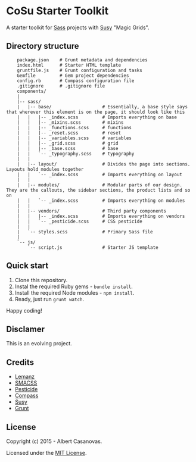 CoSu Starter Toolkit
==========================
A starter toolkit for [Sass](http://sass-lang.com/) projects with [Susy](http://susy.oddbird.net/) "Magic Grids".

Directory structure
-------------------
```
    package.json	# Grunt metadata and dependencies
    index.html		# Starter HTML template
    gruntfile.js	# Grunt configuration and tasks
	Gemfile			# Gem project dependencies
	config.rb		# Compass configuration file
	.gitignore		# .gitignore file
	components/
	|
	|-- sass/
	|   |-- base/					# Essentially, a base style says that wherever this element is on the page, it should look like this
	|	|	|-- _index.scss 		# Imports everything on base
	|	|	|-- _mixins.scss 		# mixins
	|	|	|-- _functions.scss 	# functions
	|	|	|-- _reset.scss			# reset
	|	|	|-- _variables.scss 	# variables
	|	|	|-- _grid.scss 			# grid
	|	|	|-- _base.scss			# base
	|	|	`-- _typography.scss	# typography
	|	|
	|   |-- layout/					# Divides the page into sections. Layouts hold modules together
	|	|	`-- _index.scss 		# Imports everything on layout
	|	|
	|   |-- modules/				# Modular parts of our design. They are the callouts, the sidebar sections, the product lists and so on
	|	|	`-- _index.scss 		# Imports everything on modules
	|	|
	|   |-- vendors/				# Third party components
	|	|	|-- _index.scss 		# Imports everything on vendors
	|	|	`-- _pesticide.scss		# CSS pesticide
	|	|
	|   `-- styles.scss 			# Primary Sass file
	|
	`-- js/
		`-- script.js 				# Starter JS template
```

Quick start
-----------
1. Clone this repository.
2. Instal the required Ruby gems - `bundle install`.
3. Install the required Node modules - `npm install`.
4. Ready, just run `grunt watch`.

Happy coding!

Disclamer
---------
This is an evolving project.

Credits
-------
- [Lemanz](https://github.com/grayghostvisuals/lemanz)
- [SMACSS](https://smacss.com)
- [Pesticide](https://github.com/mrmrs/pesticide)
- [Compass](https://github.com/Compass/compass)
- [Susy](https://github.com/ericam/susy)
- [Grunt](https://github.com/gruntjs/grunt)

License
-------
Copyright (c) 2015 - Albert Casanovas.

Licensed under the [MIT License](https://github.com/acasanovas/cosu-starter/blob/master/LICENSE).